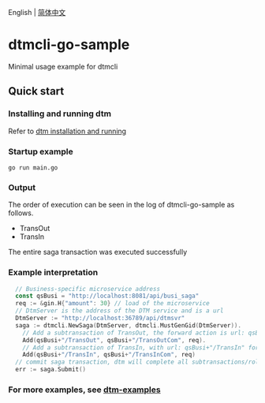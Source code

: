 English | [简体中文](https://github.com/dtm-labs/dtmcli-go-sample/blob/main/doc/README-cn.md)

# dtmcli-go-sample
Minimal usage example for dtmcli

## Quick start

### Installing and running dtm

Refer to [dtm installation and running](https://dtm.pub/guide/install.html)

### Startup example

```
go run main.go
```

### Output

The order of execution can be seen in the log of dtmcli-go-sample as follows.

- TransOut
- TransIn

The entire saga transaction was executed successfully

### Example interpretation

``` GO
  // Business-specific microservice address
  const qsBusi = "http://localhost:8081/api/busi_saga"
  req := &gin.H{"amount": 30} // load of the microservice
  // DtmServer is the address of the DTM service and is a url
  DtmServer := "http://localhost:36789/api/dtmsvr"
  saga := dtmcli.NewSaga(DtmServer, dtmcli.MustGenGid(DtmServer)).
    // Add a subtransaction of TransOut, the forward action is url: qsBusi+"/TransOut" and the compensating action is url: qsBusi+"/TransOutCom"
    Add(qsBusi+"/TransOut", qsBusi+"/TransOutCom", req).
    // Add a subtransaction of TransIn, with url: qsBusi+"/TransIn" for the forward operation and url: qsBusi+"/TransInCom" for the compensating operation
    Add(qsBusi+"/TransIn", qsBusi+"/TransInCom", req)
  // commit saga transaction, dtm will complete all subtransactions/rollback all subtransactions
  err := saga.Submit()
```

### For more examples, see [dtm-examples](https://github.com/dtm-labs/dtm-examples)
